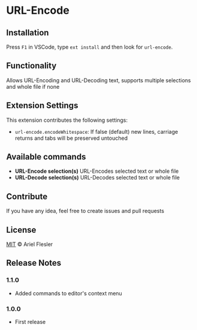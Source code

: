 # URL-Encode

## Installation

Press `F1` in VSCode, type `ext install` and then look for `url-encode`.

## Functionality

Allows URL-Encoding and URL-Decoding text, supports multiple selections and whole file if none

## Extension Settings

This extension contributes the following settings:

* `url-encode.encodeWhitespace`: If false (default) new lines, carriage returns and tabs will be preserved untouched

## Available commands

* **URL-Encode selection(s)** URL-Encodes selected text or whole file
* **URL-Decode selection(s)** URL-Decodes selected text or whole file

## Contribute

If you have any idea, feel free to create issues and pull requests

## License

[MIT](https://github.com/flesler/vscode-url-encode/blob/master/LICENSE.md) &copy; Ariel Flesler

## Release Notes

### 1.1.0
* Added commands to editor's context menu

### 1.0.0
* First release
